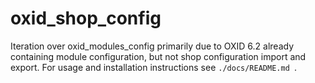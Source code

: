 # oxid_shop_config
Iteration over oxid_modules_config primarily due to OXID 6.2 already containing module configuration, but not shop configuration import and export. 
For usage and installation instructions see ```./docs/README.md ```.
